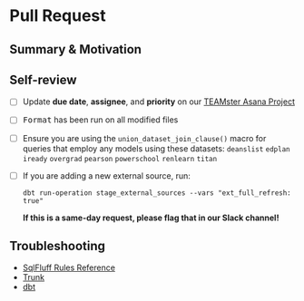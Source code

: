 # Pull Request

## Summary & Motivation

[//]: # "When merged, this pull request will..."

## Self-review

- [ ] Update **due date**, **assignee**, and **priority** on our
      [TEAMster Asana Project](https://app.asana.com/0/1205971774138578/1205971926225838)
- [ ] <kbd>Format</kbd> has been run on all modified files
- [ ] Ensure you are using the `union_dataset_join_clause()` macro for queries that employ any
      models using these datasets: `deanslist` `edplan` `iready` `overgrad` `pearson` `powerschool`
      `renlearn` `titan`
- [ ] If you are adding a new external source, run:

      dbt run-operation stage_external_sources --vars "ext_full_refresh: true"

  **If this is a same-day request, please flag that in our Slack channel!**

## Troubleshooting

- [SqlFluff Rules Reference](https://docs.sqlfluff.com/en/stable/rules.html)
- [Trunk](https://teamschools.github.io/teamster/CONTRIBUTING/#trunk)
- [dbt](https://teamschools.github.io/teamster/CONTRIBUTING/#dbt-cloud_1)

